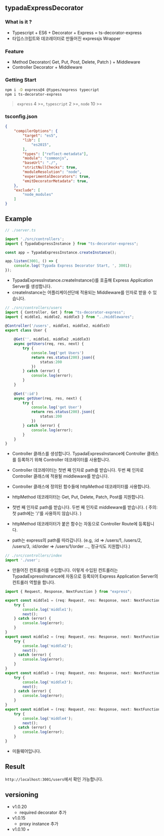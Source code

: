 ## typadaExpressDecorator

### What is it ?
- Typescript + ES6 + Decorator + Express = ts-decorator-express
- 타입스크립트와 데코레이터로 만들어진 expressjs Wrapper



### Feature
- Method Decorator( Get, Put, Post, Delete, Patch ) + Middleware
- Controller Decorator + Middleware


### Getting Start
```sh
npm i -D express@4 @types/express typecript
npm i ts-decorator-express
```

> `express` 4 >=, `typescript` 2 >=, `node` 10 >=

### tsconfig.json
```json
{
    "compilerOptions": {
        "target": "es5",
        "lib": [
            "es2015",
        ],
        "types": ["reflect-metadata"],
        "module": "commonjs",
        "baseUrl": "./",
        "strictNullChecks": true,
        "moduleResolution": "node",
        "experimentalDecorators": true,
        "emitDecoratorMetadata": true,
    },
    "exclude": [
        "node_modules"
    ]
}
```



## Example

```typescript
// ./server.ts

import './src/controllers';
import { TypadaExpressInstance } from "ts-decorator-express";

const app = TypadaExpressInstance.createInstance();

app.listen(3001, () => {
    console.log('Typada Express Decorator Start, ', 3001);
});
```

 - TypadaExpressInstance.createInstance()를 호출해 Express Application Server를 생성합니다.
 - createInstance는 어플리케이션단에 적용되는 Middleware를 인자로 받을 수 있습니다.
 
```typescript
// ./src/controllers/users
import { Controller, Get } from "ts-decorator-express";
import { middle1, middle2, middle3 } from "../middlewares";

@Controller('/users', middle1, middle2, middle3)
export class User {
    
    @Get('', middle1, middle2 ,middle3)
    async getUsers(req, res, next) {
        try {
            console.log('get Users')
            return res.status(200).json({
                status:200
            })
        } catch (error) {
            console.log(error);
        }
    }
    
    @Get(':id')
    async getUser(req, res, next) {
        try {
            console.log('get User')
            return res.status(200).json({
                status:200
            })
        } catch (error) {
            console.log(error);
        }
    }
}
```
 - Controller 클래스를 생성합니다. TypadaExpressInstance에 Controller 클래스를 등록하기 위해 Controller 데코레이터를 사용합니다.
 - Controller 데코레이터는 첫번 째 인자로 path를 받습니다. 두번 째 인자로 Controller 클래스에 적용될 middleware를 받습니다.

 - Controller 클래스에 정의된 함수들에 httpMethod 데코레이터를 사용합니다.
 - httpMethod 데코레이터는 Get, Put, Delete, Patch, Post를 지원합니다.
 - 첫번 째 인자로 path를 받습니다. 두번 째 인자로 middleware를 받습니다. ( 주의: 첫 path에는 '/'를 사용하지 않습니다. )
 - httpMethod 데코레이터가 붙은 함수는 자동으로 Controller Route에 등록됩니다.
 - path는 express의 path를 따라갑니다. (e.g, :id => /users/1, /users/2, /users/3, :id/order => /users/1/order ..., 정규식도 지원합니다.)

```typescript
// ./src/controllers/index
import './user';
```

 - 만들어진 컨트롤러를 수입합니다. 이렇게 수입된 컨트롤러는 TypadaExpressInstance에 자동으로 등록되어 Express Application Server의 컨트롤러 역할을 합니다.

```typescript
import { Request, Response, NextFunction } from "express";

export const middle1 = (req: Request, res: Response, next: NextFunction) => {
    try {
        console.log('middle1');
        next();
    } catch (error) {
        console.log(error);
    }
}
export const middle2 = (req: Request, res: Response, next: NextFunction) => {
    try {
        console.log('middle2');
        next();
    } catch (error) {
        console.log(error);
    }
}
export const middle3 = (req: Request, res: Response, next: NextFunction) => {
    try {
        console.log('middle3');
        next();
    } catch (error) {
        console.log(error);
    }
}
export const middle4 = (req: Request, res: Response, next: NextFunction) => {
    try {
        console.log('middle4');
        next();
    } catch (error) {
        console.log(error);
    }
}
```

- 미들웨어입니다.




## Result

`http://localhost:3001/users`에서 확인 가능합니다.





## versioning

+ v1.0.20
    + required decorator 추가
+ v1.0.15
    + proxy instance 추가
+ v1.0.10
    + 
 
